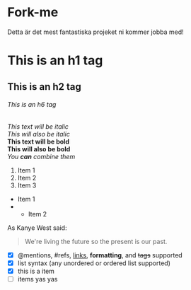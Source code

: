 # Fork-me
Detta är det mest fantastiska projeket ni kommer jobba med! 

# This is an h1 tag 
## This is an h2 tag 
###### This is an h6 tag

*This text will be italic* 
<br>
_This will also be italic_ 
<br>
**This text will be bold** 
<br>
__This will also be bold__ 
<br>
*You **can** combine them*

1. Item 1 
2. Item 2 
3. Item 3  

* Item 1 
* * Item 2
  
As Kanye West said: 
  > We're living the future so 
  > the present is our past.
  
- [x] @mentions, #refs, [links](), **formatting**, and <del>tags</del> supported
- [x] list syntax  (any unordered or ordered list supported)
- [x] this is a item
- [ ] items yas yas